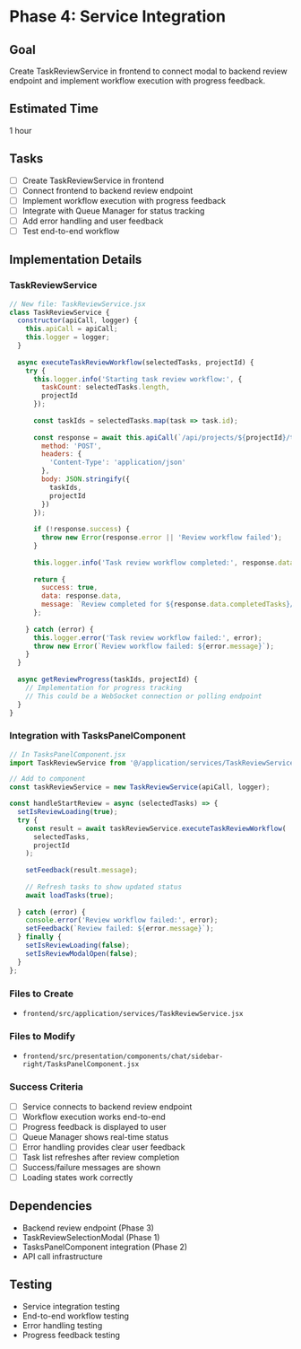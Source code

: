 # Phase 4: Service Integration

## Goal
Create TaskReviewService in frontend to connect modal to backend review endpoint and implement workflow execution with progress feedback.

## Estimated Time
1 hour

## Tasks
- [ ] Create TaskReviewService in frontend
- [ ] Connect frontend to backend review endpoint
- [ ] Implement workflow execution with progress feedback
- [ ] Integrate with Queue Manager for status tracking
- [ ] Add error handling and user feedback
- [ ] Test end-to-end workflow

## Implementation Details

### TaskReviewService
```javascript
// New file: TaskReviewService.jsx
class TaskReviewService {
  constructor(apiCall, logger) {
    this.apiCall = apiCall;
    this.logger = logger;
  }
  
  async executeTaskReviewWorkflow(selectedTasks, projectId) {
    try {
      this.logger.info('Starting task review workflow:', {
        taskCount: selectedTasks.length,
        projectId
      });
      
      const taskIds = selectedTasks.map(task => task.id);
      
      const response = await this.apiCall(`/api/projects/${projectId}/tasks/review`, {
        method: 'POST',
        headers: {
          'Content-Type': 'application/json'
        },
        body: JSON.stringify({
          taskIds,
          projectId
        })
      });
      
      if (!response.success) {
        throw new Error(response.error || 'Review workflow failed');
      }
      
      this.logger.info('Task review workflow completed:', response.data);
      
      return {
        success: true,
        data: response.data,
        message: `Review completed for ${response.data.completedTasks}/${response.data.totalTasks} tasks`
      };
      
    } catch (error) {
      this.logger.error('Task review workflow failed:', error);
      throw new Error(`Review workflow failed: ${error.message}`);
    }
  }
  
  async getReviewProgress(taskIds, projectId) {
    // Implementation for progress tracking
    // This could be a WebSocket connection or polling endpoint
  }
}
```

### Integration with TasksPanelComponent
```javascript
// In TasksPanelComponent.jsx
import TaskReviewService from '@/application/services/TaskReviewService';

// Add to component
const taskReviewService = new TaskReviewService(apiCall, logger);

const handleStartReview = async (selectedTasks) => {
  setIsReviewLoading(true);
  try {
    const result = await taskReviewService.executeTaskReviewWorkflow(
      selectedTasks, 
      projectId
    );
    
    setFeedback(result.message);
    
    // Refresh tasks to show updated status
    await loadTasks(true);
    
  } catch (error) {
    console.error('Review workflow failed:', error);
    setFeedback(`Review failed: ${error.message}`);
  } finally {
    setIsReviewLoading(false);
    setIsReviewModalOpen(false);
  }
};
```

### Files to Create
- `frontend/src/application/services/TaskReviewService.jsx`

### Files to Modify
- `frontend/src/presentation/components/chat/sidebar-right/TasksPanelComponent.jsx`

### Success Criteria
- [ ] Service connects to backend review endpoint
- [ ] Workflow execution works end-to-end
- [ ] Progress feedback is displayed to user
- [ ] Queue Manager shows real-time status
- [ ] Error handling provides clear user feedback
- [ ] Task list refreshes after review completion
- [ ] Success/failure messages are shown
- [ ] Loading states work correctly

## Dependencies
- Backend review endpoint (Phase 3)
- TaskReviewSelectionModal (Phase 1)
- TasksPanelComponent integration (Phase 2)
- API call infrastructure

## Testing
- Service integration testing
- End-to-end workflow testing
- Error handling testing
- Progress feedback testing

